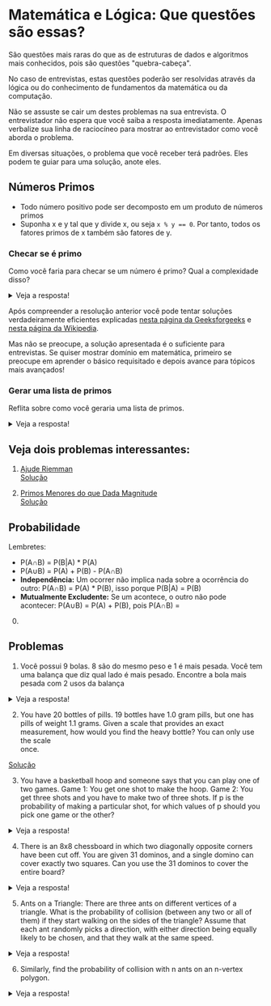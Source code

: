 # Matemática e Lógica: Que questões são essas?

São questões mais raras do que as de estruturas de dados e
algoritmos mais conhecidos, pois são questões "quebra-cabeça".

No caso de entrevistas, estas questões poderão ser resolvidas
através da lógica ou do conhecimento de fundamentos da 
matemática ou da computação.

Não se assuste se cair um destes problemas na sua 
entrevista. O entrevistador não espera que você saiba
a resposta imediatamente. Apenas verbalize sua linha de
raciocíneo para mostrar ao entrevistador como você aborda
o problema.

Em diversas situações, o problema que você receber terá
padrões. Eles podem te guiar para uma solução, anote 
eles.

## Números Primos

- Todo número positivo pode ser decomposto em um produto de 
números primos
- Suponha x e y tal que y divide x, ou seja `x % y == 0`. 
Por tanto, todos os fatores primos de x também são fatores 
de y.

### Checar se é primo

Como você faria para checar se um número é primo? 
Qual a complexidade disso?

<details>

<summary>Veja a resposta!</summary>  

Você pode pensar em testar todos os números, um por um, 
mas podemos reduzir a complexidade para O(\sqrt{N})
se lembrarmos que o maior divisível de um número N é
menor ou igual a \sqrt{N}. Veja a prova [aqui](https://qastack.com.br/programming/5811151/why-do-we-check-up-to-the-square-root-of-a-prime-number-to-determine-if-it-is-pr).

Código: [eh_primo.cpp](eh_primo.cpp)

Para saber porque não usei sqrt:
- [Why Math Functions in C++ Are So Slow?](https://hackernoon.com/why-math-functions-in-c-are-so-slow-nxz3155)
</details>

Após compreender a resolução anterior
você pode tentar soluções verdadeiramente
eficientes explicadas [nesta página da Geeksforgeeks](https://www.geeksforgeeks.org/prime-numbers/) e [nesta página da Wikipedia](https://en.wikipedia.org/wiki/Primality_test).

Mas não se preocupe, a solução apresentada é o
suficiente para entrevistas. Se quiser mostrar domínio em
matemática, primeiro se preocupe em aprender o básico 
requisitado e depois avance para tópicos mais avançados!

### Gerar uma lista de primos

Reflita sobre como você geraria uma lista de primos.

<details>

<summary>Veja a resposta!</summary>

Você pode pensar em usar o algoritmo anterior para testar
cada número, mas essa solução seria muito custosa.

Uma solução mais eficiente é o algoritmo de Erastotenes,
com complexidade O(N log N).

<img src="crivo_animado.gif">

Código: [crivo.cpp](crivo.cpp)

Veja a explicação sobre a complexidade [aqui](https://noic.com.br/materiais-informatica/curso/math-03/).

</details>

## Veja dois problemas interessantes:

1. [Ajude Riemman](https://neps.academy/br/exercise/288)  
[Solução](Ajude_Riemman.cpp)

2. [Primos Menores do que Dada Magnitude](https://neps.academy/br/exercise/295)  
[Solução](Primos_Menores_Que_N.cpp)

## Probabilidade

Lembretes:
- P(A∩B) = P(B|A) * P(A)
- P(A∪B) = P(A) + P(B) - P(A∩B)
- **Independência:** Um ocorrer não implica nada sobre a 
ocorrência do outro: P(A∩B) = P(A) * P(B), isso porque 
P(B|A) = P(B)
- **Mutualmente Excludente:** Se um acontece, o outro 
não pode acontecer: P(A∪B) = P(A) + P(B), pois P(A∩B) = 
0.

## Problemas

1. Você possui 9 bolas. 8 são do mesmo peso e 1 é mais
pesada. Você tem uma balança que diz qual lado é mais
pesado. Encontre a bola mais pesada com 2 usos da balança

<details>

<summary>Veja a resposta!</summary>

Separe as bolas em 3 conjuntos de 3 bolas. Meça dois
conjuntos. Assim, você saberá em qual conjunto está a
bola mais pesada.
Divida este conjunto em 3 novos conjuntos de uma bola e
meça novamente. Assim encontramos a bola.

</details>

2. You  have 20 bottles of pills. 19 bottles have 1.0
gram pills, but one has pills of weight 1.1 grams. Given 
a scale that provides an exact measurement, how would 
you find the heavy bottle? You  can  only use the scale  
once. 

[Solução](bottles.cpp)

3. You  have a basketball hoop and someone says  that you can  play one of two games. 
Game 1: You  get one shot to make the hoop. 
Game 2: You  get three shots and you have to make two of three shots. 
If p  is  the probability of making a particular shot, for which values of p should  you  pick one game 
or the other?

<details>

<summary>Veja a resposta!</summary>

Probabilidade de ganhar:
- Game 1: p
- Game 2: p * p * p + p * p * (1-p) + p * (1-p) * p + (1-p) * p * p = 3*(1-p)*p² + p^3 = 3p² - 2p³

Qual a probabilidade de P(G_1) > P(G_2)?
   p > 3p² - 2p³  
   (2p - 1)(p - 1) > 0

Como:
   Temos que (2p -1) e (p - 1) são ambos termos 
   negativos, já que p teria que ser maior do que 100%
   para que p - 1 fosse positivo.  

Portanto:
   2p - 1 < 0
   2p < 1
   p < 0.5

Sendo assim, se p ∈ {0, 0.5, 1}, então tanto faz se é 
jogado o Game 1 ou Game 2. Se 0 < p < 0.5, então o melhor
é jogar o Game 1. Se 0.5 < p < 1, então é mais vantajoso
o Game 2.

[Solução](Game.cpp)
</details>

4. There is  an  8x8  chessboard  in which two diagonally opposite corners have been cut off. 
You  are  given 31  dominos, and a single domino can  cover exactly two squares.  Can  you use  the 31 
dominos to cover the entire board? 

<details>

<summary>Veja a resposta!</summary>

8*8 = 64
64 - 2 = 62.

Cada peça ocupa 2 espaços. `31 * 2 == 62`. Há espaço para
todas as peças.

Padrão: Cada peça deita-se, necessariamente, sob uma peça
branca e outra preta. Há 32 peças pretas e 30 brancas, ou
30 pretas e 32 brancas, pois retiramos as pontas 
diagonalmente opostas. Logo, não podemos posicionar as 31
peças no tabuleiro!

</details>

5. Ants on a Triangle: There are three ants on different vertices of a triangle. What is the probability of 
collision (between any two or all  of them) if they start walking on the sides of the triangle? Assume 
that each ant randomly picks a direction, with either direction being equally likely to be chosen, and 
that they walk at the same speed.

<details>

<summary>Veja a resposta!</summary>

Vamos simplificar dizendo que a formiga pode andar em
sentido horario ou anti-horário.

Caso em que ninguem colide: Ou todas vão no sentido
horário, ou todas vão sentido anti-horário.
    (1/2)³ + (1/2)³

Como a probabilidade de alguem colidir, é igual a 100
menos a probabilidade de não colidir, a chance de colidir
é:
    p = 1 - (1/2)³ + (1/2)³ = 1 - (1/2)² = 0.75

</details>

6. Similarly, find the probability of collision with n ants on an  n-vertex polygon.

<details>

<summary>Veja a resposta!</summary>

Precisamos que todas as n formigas, escolham o mesmo 
sentido, horário ou anti-horário
    (1/2)^n + (1/2)^n

Ou seja, a probabilidade de colisão é:
    p = 1 - (1/2)^(n-1)

</details>